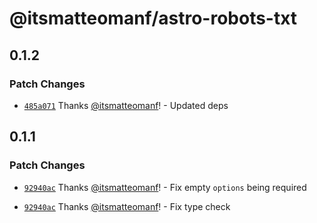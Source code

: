 # @itsmatteomanf/astro-robots-txt

## 0.1.2

### Patch Changes

- [`485a071`](https://github.com/itsmatteomanf/astro-components/commit/485a0712167442c8d1ad62696b6ef36bd0c49e9b) Thanks [@itsmatteomanf](https://github.com/itsmatteomanf)! - Updated deps

## 0.1.1

### Patch Changes

- [`92940ac`](https://github.com/itsmatteomanf/astro-components/commit/92940ac92a18eb6b59870ce4925abd6d91c054e0) Thanks [@itsmatteomanf](https://github.com/itsmatteomanf)! - Fix empty `options` being required

- [`92940ac`](https://github.com/itsmatteomanf/astro-components/commit/92940ac92a18eb6b59870ce4925abd6d91c054e0) Thanks [@itsmatteomanf](https://github.com/itsmatteomanf)! - Fix type check
